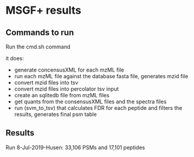 # MSGF+ results

Commands to run
---
Run the cmd.sh command

it does:
- generate concensusXML for each mzML file
- run each mzML file against the database fasta file, generates mzid file
- convert mzid files into tsv
- convert mzid files into percolator tsv input
- create an sqlitedb file from mzML files
- get quants from the consensusXML files and the spectra files
- run (svm_to_tsv) that calculates FDR for each peptide and filters the results, generates final psm table

Results
----
Run 8-Jul-2019-Husen: 33,106 PSMs and 17,101 peptides



